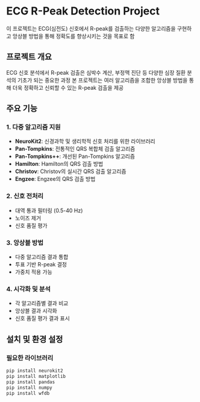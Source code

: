 # ECG R-Peak Detection Project

이 프로젝트는 ECG(심전도) 신호에서 R-peak를 검출하는 다양한 알고리즘을 구현하고 앙상블 방법을 통해 정확도를 향상시키는 것을 목표로 함

## 프로젝트 개요

ECG 신호 분석에서 R-peak 검출은 심박수 계산, 부정맥 진단 등 다양한 심장 질환 분석의 기초가 되는 중요한 과정
본 프로젝트는 여러 알고리즘을 조합한 앙상블 방법을 통해 더욱 정확하고 신뢰할 수 있는 R-peak 검출을 제공

## 주요 기능

### 1. 다중 알고리즘 지원
- **NeuroKit2**: 신경과학 및 생리학적 신호 처리를 위한 라이브러리
- **Pan-Tompkins**: 전통적인 QRS 복합체 검출 알고리즘
- **Pan-Tompkins++**: 개선된 Pan-Tompkins 알고리즘
- **Hamilton**: Hamilton의 QRS 검출 방법
- **Christov**: Christov의 실시간 QRS 검출 알고리즘
- **Engzee**: Engzee의 QRS 검출 방법

### 2. 신호 전처리
- 대역 통과 필터링 (0.5-40 Hz)
- 노이즈 제거
- 신호 품질 평가

### 3. 앙상블 방법
- 다중 알고리즘 결과 통합
- 투표 기반 R-peak 결정
- 가중치 적용 가능

### 4. 시각화 및 분석
- 각 알고리즘별 결과 비교
- 앙상블 결과 시각화
- 신호 품질 평가 결과 표시

## 설치 및 환경 설정

### 필요한 라이브러리

```bash
pip install neurokit2
pip install matplotlib
pip install pandas
pip install numpy
pip install wfdb
```